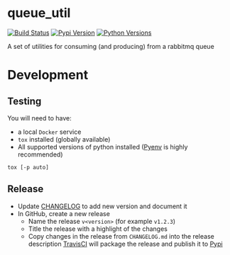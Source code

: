 queue_util
==========
[![Build Status](https://travis-ci.org/EDITD/queue_util.svg?branch=master)](https://travis-ci.org/EDITD/queue_util)
[![Pypi Version](https://img.shields.io/pypi/v/queue_util.svg)](https://pypi.org/project/queue_util/)
[![Python Versions](https://img.shields.io/pypi/pyversions/queue_util.svg)](https://pypi.org/project/queue_util/)

A set of utilities for consuming (and producing) from a rabbitmq queue


# Development
## Testing
You will need to have:
* a local `Docker` service
* `tox` installed (globally available)
* All supported versions of python installed ([Pyenv](https://github.com/pyenv/pyenv) is highly recommended)
```
tox [-p auto]
```

## Release
* Update [CHANGELOG](CHANGELOG.md) to add new version and document it
* In GitHub, create a new release
  * Name the release `v<version>` (for example `v1.2.3`)
  * Title the release with a highlight of the changes
  * Copy changes in the release from `CHANGELOG.md` into the release description
[TravisCI](https://travis-ci.org/EDITD/queue_util) will package the release and publish it to [Pypi](https://pypi.org/project/queue_util/)
